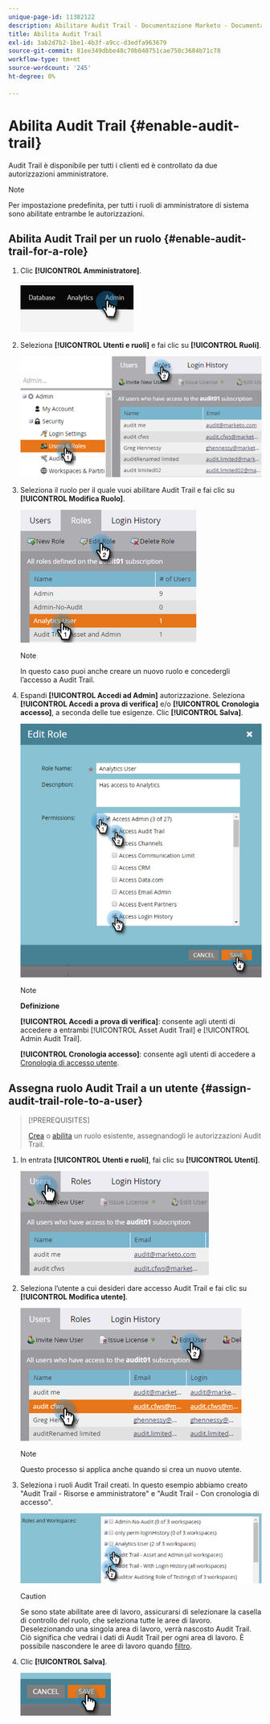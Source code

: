 ```yaml
---
unique-page-id: 11382122
description: Abilitare Audit Trail - Documentazione Marketo - Documentazione del prodotto
title: Abilita Audit Trail
exl-id: 3ab2d7b2-1be1-4b3f-a9cc-d3edfa963679
source-git-commit: 81ee349dbbe48c70b040751cae750c3684b71c78
workflow-type: tm+mt
source-wordcount: '245'
ht-degree: 0%

---
```


# Abilita Audit Trail {#enable-audit-trail}

Audit Trail è disponibile per tutti i clienti ed è controllato da due autorizzazioni amministratore.

>[!NOTE]
>
>Per impostazione predefinita, per tutti i ruoli di amministratore di sistema sono abilitate entrambe le autorizzazioni.

## Abilita Audit Trail per un ruolo {#enable-audit-trail-for-a-role}

1. Clic **[!UICONTROL Amministratore]**.

   ![](assets/enable-audit-trail-1.png)

1. Seleziona **[!UICONTROL Utenti e ruoli]** e fai clic su **[!UICONTROL Ruoli]**.

   ![](assets/enable-audit-trail-2.png)

1. Seleziona il ruolo per il quale vuoi abilitare Audit Trail e fai clic su **[!UICONTROL Modifica Ruolo]**.

   ![](assets/enable-audit-trail-3.png)

   >[!NOTE]
   >
   >In questo caso puoi anche creare un nuovo ruolo e concedergli l’accesso a Audit Trail.

1. Espandi **[!UICONTROL Accedi ad Admin]** autorizzazione. Seleziona **[!UICONTROL Accedi a prova di verifica]** e/o **[!UICONTROL Cronologia accesso]**, a seconda delle tue esigenze. Clic **[!UICONTROL Salva]**.

   ![](assets/enable-audit-trail-4.png)

   >[!NOTE]
   >
   >**Definizione**
   >
   >**[!UICONTROL Accedi a prova di verifica]**: consente agli utenti di accedere a entrambi [!UICONTROL Asset Audit Trail] e [!UICONTROL Admin Audit Trail].
   >
   >**[!UICONTROL Cronologia accesso]**: consente agli utenti di accedere a [Cronologia di accesso utente](/help/marketo/product-docs/administration/audit-trail/user-login-history.md).

## Assegna ruolo Audit Trail a un utente {#assign-audit-trail-role-to-a-user}

>[!PREREQUISITES]
>
>[Crea](/help/marketo/product-docs/administration/users-and-roles/create-delete-edit-and-change-a-user-role.md#create-a-role) o [abilita](#enable-audit-trail) un ruolo esistente, assegnandogli le autorizzazioni Audit Trail.

1. In entrata **[!UICONTROL Utenti e ruoli]**, fai clic su **[!UICONTROL Utenti]**.

   ![](assets/enable-audit-trail-5.png)

1. Seleziona l’utente a cui desideri dare accesso Audit Trail e fai clic su **[!UICONTROL Modifica utente]**.

   ![](assets/enable-audit-trail-6.png)

   >[!NOTE]
   >
   >Questo processo si applica anche quando si crea un nuovo utente.

1. Seleziona i ruoli Audit Trail creati. In questo esempio abbiamo creato &quot;Audit Trail - Risorse e amministratore&quot; e &quot;Audit Trail - Con cronologia di accesso&quot;.

   ![](assets/enable-audit-trail-7.png)

   >[!CAUTION]
   >
   >Se sono state abilitate aree di lavoro, assicurarsi di selezionare la casella di controllo del ruolo, che seleziona tutte le aree di lavoro. Deselezionando una singola area di lavoro, verrà nascosto Audit Trail. Ciò significa che vedrai i dati di Audit Trail per ogni area di lavoro. È possibile nascondere le aree di lavoro quando [filtro](/help/marketo/product-docs/administration/audit-trail/filtering-in-audit-trail.md).

1. Clic **[!UICONTROL Salva]**.

   ![](assets/enable-audit-trail-8.png)
